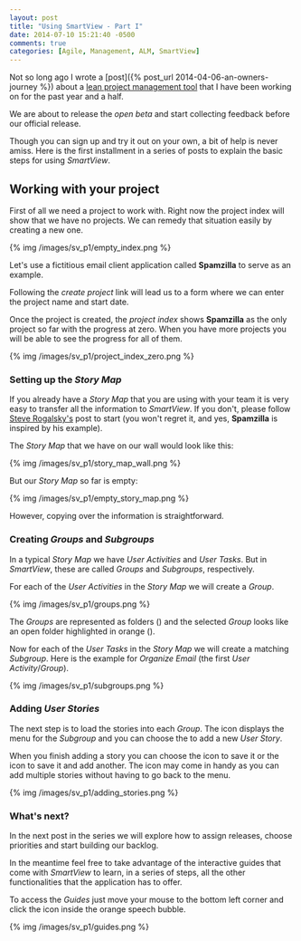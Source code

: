 ```yaml
---
layout: post
title: "Using SmartView - Part I"
date: 2014-07-10 15:21:40 -0500
comments: true
categories: [Agile, Management, ALM, SmartView]
---
```


Not so long ago I wrote a [post]({% post_url 2014-04-06-an-owners-journey %}) about a [lean project management tool](http://smartviewapp.com) that I have been working on for the past year and a half.

We are about to release the _open beta_ and start collecting feedback before our official release.

Though you can sign up and try it out on your own, a bit of help is never amiss. Here is the first installment in a series of posts to explain the basic steps for using _SmartView_.

<!-- more -->

## Working with your project

First of all we need a project to work with. Right now the project index will show that we have no projects. We can remedy that situation easily by creating a new one.

{% img /images/sv_p1/empty_index.png %}

Let's use a fictitious email client application called __Spamzilla__ to serve as an example.

Following the _create project_ link will lead us to a form where we can enter the project name and start date.

Once the project is created, the _project index_ shows __Spamzilla__ as the only project so far with the progress at zero. When you have more projects you will be able to see the progress for all of them.

{% img /images/sv_p1/project_index_zero.png %}

### Setting up the _Story Map_

If you already have a _Story Map_ that you are using with your team it is very easy to transfer all the information to _SmartView_. If you don't, please follow [Steve Rogalsky's](http://winnipegagilist.blogspot.ca/2012/03/how-to-create-user-story-map.html) post to start (you won't regret it, and yes, __Spamzilla__ is inspired by his example). 

The _Story Map_ that we have on our wall would look like this:

{% img /images/sv_p1/story_map_wall.png %}

But our _Story Map_ so far is empty:

{% img /images/sv_p1/empty_story_map.png %}

However, copying over the information is straightforward.

### Creating _Groups_ and _Subgroups_

In a typical _Story Map_ we have _User Activities_ and _User Tasks_. But in _SmartView_, these are called _Groups_ and _Subgroups_, respectively.

For each of the _User Activities_ in the _Story Map_ we will create a _Group_.

{% img /images/sv_p1/groups.png %}

The _Groups_ are represented as folders (<i class='fa fa-folder fa-2x'></i>) and the selected _Group_ looks like an open folder highlighted in orange (<i class='fa fa-folder-open fa-2x orange'></i>).

Now for each of the _User Tasks_ in the _Story Map_ we will create a matching _Subgroup_. Here is the example for _Organize Email_ (the first _User Activity_/_Group_).

{% img /images/sv_p1/subgroups.png %}

### Adding _User Stories_

The next step is to load the stories into each _Group_. The <i class="fa fa-cog"></i> icon displays the menu for the _Subgroup_ and you can choose the <i class='fa fa-plus'></i> to add a new _User Story_.
 
When you finish adding a story you can choose the <i class='fa fa-check'></i> icon to save it or the <i class='fa fa-plus'></i> icon to save it and add another. The <i class='fa fa-plus'></i> icon may come in handy as you can add multiple stories without having to go back to the menu.

{% img /images/sv_p1/adding_stories.png %}

### What's next?

In the next post in the series we will explore how to assign releases, choose priorities and start building our backlog.

In the meantime feel free to take advantage of the interactive guides that come with _SmartView_ to learn, in a series of steps, all the other functionalities that the application has to offer.

To access the _Guides_ just move your mouse to the bottom left corner and click the <i class='fa fa-book'></i> icon inside the orange speech bubble.

{% img /images/sv_p1/guides.png %}

